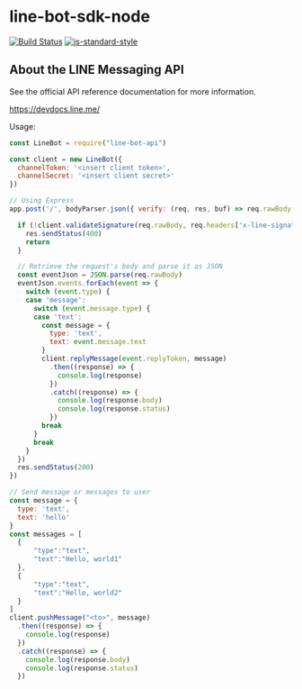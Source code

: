 # line-bot-sdk-node

[![Build Status](https://travis-ci.org/taish/line-bot-sdk-node.svg?branch=master)](https://travis-ci.org/taish/line-bot-sdk-node)
[![js-standard-style](https://img.shields.io/badge/code%20style-standard-brightgreen.svg)](http://standardjs.com)

## About the LINE Messaging API

See the official API reference documentation for more information.

https://devdocs.line.me/

Usage:

```js
const LineBot = require("line-bot-api")

const client = new LineBot({
  channelToken: '<insert client token>',
  channelSecret: '<insert client secret>'
})

// Using Express
app.post('/', bodyParser.json({ verify: (req, res, buf) => req.rawBody = buf }), (req, res) => {

  if (!client.validateSignature(req.rawBody, req.headers['x-line-signature'])) {
    res.sendStatus(400)
    return
  }

  // Retrieve the request's body and parse it as JSON
  const eventJson = JSON.parse(req.rawBody)
  eventJson.events.forEach(event => {
    switch (event.type) {
    case 'message':
      switch (event.message.type) {
      case 'text':
        const message = {
          type: 'text',
          text: event.message.text
        }
        client.replyMessage(event.replyToken, message)
          .then((response) => {
            console.log(response)
          })
          .catch((response) => {
            console.log(response.body)
            console.log(response.status)
          })
        break
      }
      break
    }
  })
  res.sendStatus(200)
})

// Send message or messages to user
const message = {
  type: 'text',
  text: 'hello'
}
const messages = [
  {
      "type":"text",
      "text":"Hello, world1"
  },
  {
      "type":"text",
      "text":"Hello, world2"
  }
]
client.pushMessage("<to>", message)
  .then((response) => {
    console.log(response)
  })
  .catch((response) => {
    console.log(response.body)
    console.log(response.status)
  })
```
